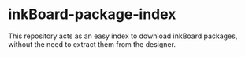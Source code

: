 # inkBoard-package-index
This repository acts as an easy index to download inkBoard packages, without the need to extract them from the designer.
